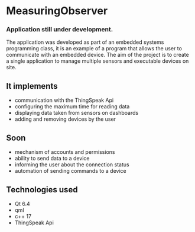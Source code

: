 # MeasuringObserver

### Application still under development.

The application was developed as part of an embedded systems programming class, it is an example of a program that allows the user to communicate with an embedded device.
The aim of the project is to create a single application to manage multiple sensors and executable devices on site.

## It implements
  * communication with the ThingSpeak Api
  * configuring the maximum time for reading data
  * displaying data taken from sensors on dashboards
  * adding and removing devices by the user

## Soon
  * mechanism of accounts and permissions
  * ability to send data to a device
  * informing the user about the connection status
  * automation of sending commands to a device
     
## Technologies used
  * Qt 6.4
  * qml
  * c++ 17
  * ThingSpeak Api
